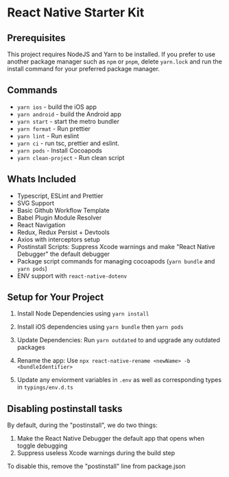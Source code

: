 # React Native Starter Kit

## Prerequisites

This project requires NodeJS and Yarn to be installed. If you prefer to use another package manager such as `npm` or `pnpm`, delete `yarn.lock` and run the install command for your preferred package manager.

## Commands

- `yarn ios` - build the iOS app
- `yarn android` - build the Android app
- `yarn start` - start the metro bundler
- `yarn format` - Run prettier
- `yarn lint` - Run eslint
- `yarn ci` - run tsc, prettier and eslint.
- `yarn pods` - Install Cocoapods
- `yarn clean-project` - Run clean script

## Whats Included

- Typescript, ESLint and Prettier
- SVG Support
- Basic Github Workflow Template
- Babel Plugin Module Resolver
- React Navigation
- Redux, Redux Persist + Devtools
- Axios with interceptors setup
- Postinstall Scripts: Suppress Xcode warnings and make "React Native Debugger" the default debugger
- Package script commands for managing cocoapods (`yarn bundle` and `yarn pods`)
- ENV support with `react-native-dotenv`

## Setup for Your Project

1. Install Node Dependencies using `yarn install`

2. Install iOS dependencies using `yarn bundle` then `yarn pods`

3. Update Dependencies: Run `yarn outdated` to and upgrade any outdated packages

4. Rename the app: Use `npx react-native-rename <newName> -b <bundleIdentifier>`

5. Update any enviorment variables in `.env` as well as corresponding types in `typings/env.d.ts`

## Disabling postinstall tasks

By default, during the "postinstall", we do two things:

1. Make the React Native Debugger the default app that opens when toggle debugging
2. Suppress useless Xcode warnings during the build step

To disable this, remove the "postinstall" line from package.json
